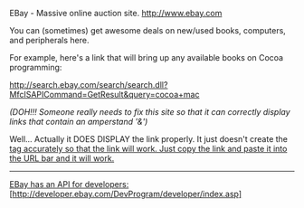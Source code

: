 EBay - Massive online auction site.  http://www.ebay.com

You can (sometimes) get awesome deals on new/used books, computers, and peripherals here.

For example, here's a link that will bring up any available books on Cocoa programming:

http://search.ebay.com/search/search.dll?MfcISAPICommand=GetResult&query=cocoa+mac

*(DOH!!!  Someone *really* needs to fix this site so that it can correctly display links that contain an amperstand '&')*

Well...  Actually it DOES DISPLAY the link properly.  It just doesn't create the <A HREF> tag accurately so that the link will work.  Just copy the link and paste it into the URL bar and it will work.

 ----

EBay has an API for developers: [http://developer.ebay.com/DevProgram/developer/index.asp]
